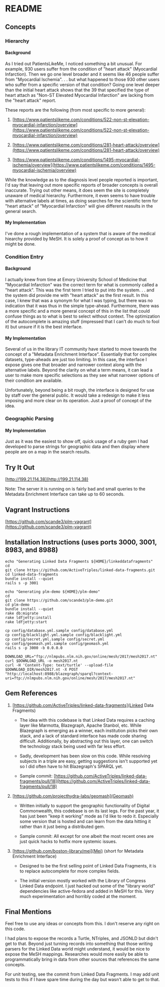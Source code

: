 # README

## Concepts

### Hierarchy

#### Background

As I tried out PatientsLikeMe, I noticed something a bit unusual. For example, 930 users suffer from the condition of
"heart attack" (Myocardial Infarction). Then we go one level broader and it seems like 46 people suffer from 
"Myocardial Ischemia". . . but what happened to those 930 other users who suffer from a specific version of that
condition? Going one level deeper than the initial heart attack shows that the 39 that specified the type of heart attach as
"Non-ST Elevated Myocardial Infarction" are lacking from the "heart attack" report.

These reports are the following (from most specific to more general):
1. [https://www.patientslikeme.com/conditions/522-non-st-elevation-myocardial-infarction/overview](https://www.patientslikeme.com/conditions/522-non-st-elevation-myocardial-infarction/overview)

2. [https://www.patientslikeme.com/conditions/281-heart-attack/overview](https://www.patientslikeme.com/conditions/281-heart-attack/overview)

3. [https://www.patientslikeme.com/conditions/1495-myocardial-ischemia/overview](https://www.patientslikeme.com/conditions/1495-myocardial-ischemia/overview)


While the knowledge as to the diagnosis level people reported is important, I'd say that leaving out more specific reports
of broader concepts is overall inaccurate. Trying out other means, it does seem the site is completely unaware of medical
hierarchy. Furthermore, it even seems to have trouble with alternative labels at times, as doing searches for the scientific
term for "heart attack" of "Myocardial Infarction" will give different reasults in the general search.

#### My Implementation

I've done a rough implementation of a system that is aware of the medical hiearchy provided by MeSH. It is solely a proof of
concept as to how it might be done.

### Condition Entry

#### Background

I actually knew from time at Emory University School of Medicine that "Myocardial Infarction" was the correct term for
what is commonly called a "heart attack". This was the first term I tried to put into the system. . . and the system did
provide me with "heart attack" as the first result. In this case, I knew that was a synonym for what I was typing, but 
there was no indication that it was thus in the simple type-ahead. Furthermore, there was a more specific and a more general 
concept of this in the list that could confuse things as to what is best to select without context. The optimization of the
autocomplete is amazing stuff (impressed that I can't do much to fool it) but unsure if it is the best interface.

#### My Implementation

Several of us in the library IT community have started to move towards the concept of a "Metadata Enrichment Interface".
Essentially that for complex datasets, type-aheads are just too limiting. In this case, the interface I expose gives one
that broader and narrower context along with the alternative labels. Beyond the clarity on what a term means, it can lead
a user to make more specific selections as they see what narrower options of their condition are available.

Unfortunately, beyond being a bit rough, the interface is designed for use by staff over the general public. It
would take a redesign to make it less imposing and more clear on its operation. Just a proof of concept of the idea.

### Geographic Parsing

#### My Implementation

Just as it was the easiest to show off, quick usage of a ruby gem I had developed to parse strings for geographic
data and then display where people are on a map in the search results.


## Try It Out

[http://199.21.114.38](http://199.21.114.38)

Note: The server it is running on is fairly bad and small queries to the Metadata Enrichment Interface can take up to
60 seconds.

## Vagrant Instructions

[https://github.com/scande3/plm-vagrant](https://github.com/scande3/plm-vagrant)

## Installation Instructions (uses ports 3000, 3001, 8983, and 8988)

```
echo "Generating Linked Data Fragments ${HOME}/linkeddatafragments"
cd
git clone https://github.com/ActiveTriples/linked-data-fragments.git
cd linked-data-fragments
bundle install --quiet
rails s -p 3001

echo "Generating plm-demo ${HOME}/plm-demo"
cd
git clone https://github.com/scande3/plm-demo.git
cd plm-demo
bundle install --quiet
rake db:migrate
rake ldfjetty:install
rake ldfjetty:start

cp config/database.yml.sample config/database.yml
cp config/blacklight.yml.sample config/blacklight.yml
cp config/secret.yml.sample config/secret.yml
cp config/geomash.yml.sample config/geomash.yml
rails s -p 3000 -b 0.0.0.0

DOWNLOAD_URL="ftp://nlmpubs.nlm.nih.gov/online/mesh/2017/mesh2017.nt"
curl $DOWNLOAD_URL -o mesh2017.nt
curl -H 'Content-Type: text/turtle' --upload-file $DOWNLOAD_DIR/mesh2017.nt -X POST "http://localhost:8988/blazegraph/sparql?context-uri=ftp://nlmpubs.nlm.nih.gov/online/mesh/2017/mesh2017.nt"

```


## Gem References

1. [https://github.com/ActiveTriples/linked-data-fragments](Linked Data Fragments)
   * The idea with this codebase is that Linked Data requires a caching layer like Marmotta, Blazegraph, Apache Stanbol, etc.
     While Blazegraph is emerging as a winner, each institution picks their own stack, and a lack of standard interface has made
     code sharing difficult. Additionally, by abstracting out this layer, one can switch the technology stack being used with
     far less effort.
     
   * Sadly, development has been slow on this code. While resolving subjects in a triple are easy, getting suggestions isn't
     supported yet so I did often have to hit Blazegraph's SPARQL yet. 
     
   * Sample commit: [https://github.com/ActiveTriples/linked-data-fragments/pull/18](https://github.com/ActiveTriples/linked-data-fragments/pull/18)

2. [https://github.com/projecthydra-labs/geomash](Geomash)
     * Written initially to support the geographic functionality of Digital Commonwealth, this codebase is on its last legs.
       For the past year, it has just been "keep it working" mode as I'd like to redo it. Especially some version that is hosted
       and can learn from the data hitting it rather than it just being a distributed gem.
       
     * Sample commit: All except for one albeit the most recent ones are just quick hacks to hotfix more systemic issues.
       
2. [https://github.com/boston-library/mei](Mei) (short for Metadata Enrichment Interface)
     * Designed to be the first selling point of Linked Data Fragments, it is to replace autocomplete for more complex fields.
       
     * The initial version mostly worked with the Library of Congress Linked Data endpoint. I just hacked out some 
        of the "library world" dependencies like active-fedora and added in MeSH for this. Very much experimentation 
        and horribly coded at the moment.
 
## Final Mentions

Feel free to use any ideas or concepts from this. I don't reserve any right on this code.

I had plans to expose the records a Turtle, NTriples, and JSONLD but didn't get to that. Beyond just turning records
into something that those writing parsers for the Linked Data world might understand, it would be nice to expose the
MeSH mappings. Researches would more easily be able to programmatically bring in data from other sources that references
the same concepts.

For unit testing, see the commit from Linked Data Fragments. I may add unit tests to this if I have spare time during
the day but wasn't able to get to that.
